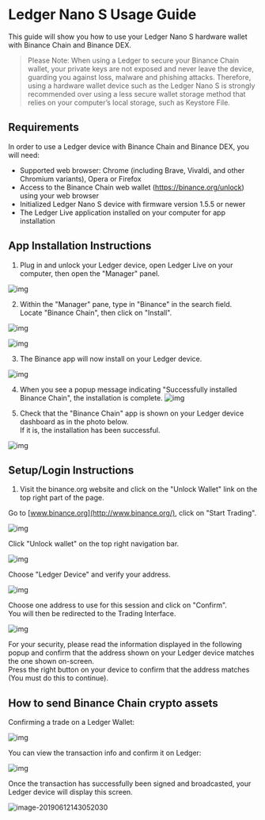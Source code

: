 # Ledger Nano S Usage Guide

This guide will show you how to use your Ledger Nano S hardware wallet with Binance Chain and Binance DEX.

> Please Note: When using a Ledger to secure your Binance Chain wallet, your private keys are not exposed and never leave the device, guarding you against loss, malware and phishing attacks.
Therefore, using a hardware wallet device such as the Ledger Nano S is strongly recommended over using a less secure wallet storage method that relies on your computer’s local storage, such as Keystore File.

## Requirements

In order to use a Ledger device with Binance Chain and Binance DEX, you will need:

- Supported web browser: Chrome (including Brave, Vivaldi, and other Chromium variants), Opera or Firefox
- Access to the Binance Chain web wallet (https://binance.org/unlock) using your web browser
- Initialized Ledger Nano S device with firmware version 1.5.5 or newer
- The Ledger Live application installed on your computer for app installation

## App Installation Instructions

1) Plug in and unlock your Ledger device, open Ledger Live on your computer, then open the "Manager" panel.

![img](pic/manage.png)

2) Within the "Manager" pane, type in "Binance" in the search field.<br/>
Locate "Binance Chain", then click on "Install".

![img](pic/install.png)

![img](puc/search.png)


3) The Binance app will now install on your Ledger device.

![img](pic/installing.png)

4) When you see a popup message indicating "Successfully installed Binance Chain", the installation is complete.
![img](pic/success.png)


5) Check that the "Binance Chain" app is shown on your Ledger device dashboard as in the photo below.<br/>
If it is, the installation has been successful.

![img](pic/app.png)

## Setup/Login Instructions

1) Visit the binance.org website and click on the "Unlock Wallet" link on the top right part of the page.

Go to [www.binance.org](http://www.binance.org/), click on "Start Trading".

![img](pic/start.png)

Click "Unlock wallet" on the top right navigation bar.

![img](pic/unlock.png)

Choose "Ledger Device" and verify your address.

![img](pic/ledger.png)

Choose one address to use for this session and click on "Confirm".<br/>
You will then be redirected to the Trading Interface.

![img](pic/address.png)


For your security, please read the information displayed in the following popup and confirm that the address shown on your Ledger device matches the one shown on-screen.<br/>
Press the right button on your device to confirm that the address matches (You must do this to continue).

## How to send Binance Chain crypto assets

Confirming a trade on a Ledger Wallet:

![img](pic/transaction.png)

You can view the transaction info and confirm it on Ledger:

![img](pic/preview.png)

Once the transaction has successfully been signed and broadcasted, your Ledger device will display this screen.

![image-20190612143052030](pic/sign.png)







